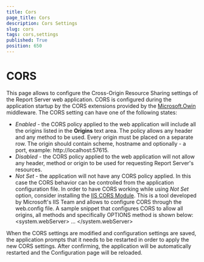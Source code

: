 ```yaml
---
title: Cors
page_title: Cors
description: Cors Settings
slug: cors
tags: cors,settings
published: True
position: 650
---
```


# CORS

This page allows to configure the Cross-Origin Resource Sharing settings of the Report Server web application. CORS is configured during the application startup by the CORS extensions provided by the [Microsoft.Owin](https://docs.microsoft.com/en-us/dotnet/api/owin.corsextensions.usecors?view=owin-3.0.1) middleware. The CORS setting can have one of the following states:
- *Enabled* - the CORS policy applied to the web application will include all the origins listed in the **Origins** text area. The policy allows any header and any method to be used. Every origin must be placed on a separate row. The origin should contain scheme, hostname and optionally - a port, example: http://localhost:57615.
- *Disabled* - the CORS policy applied to the web application will not allow any header, method or origin to be used for requesting Report Server's resources.
- *Not Set* - the application will not have any CORS policy applied. In this case the CORS behavior can be controlled from the application configuration file. In order to have CORS working while using *Not Set* option, consider installing the [IIS CORS Module](https://www.iis.net/downloads/microsoft/iis-cors-module). This is a tool developed by Microsoft's IIS Team and allows to configure CORS through the web.config file. A sample snippet that configures CORS to allow all origins, all methods and specifically OPTIONS method is shown below:
    <system.webServer>
    ...
    	<cors enabled="true" failUnlistedOrigins="true">
    		<add origin="*" allowed="true">
    			<allowHeaders allowAllRequestedHeaders="true">
    				<add header="*" />
    			</allowHeaders>
    			<allowMethods>
    				<add method="OPTIONS" />
    			</allowMethods>
    		</add>
    	</cors>
    </system.webServer>

When the CORS settings are modified and configuration settings are saved, the application prompts that it needs to be restarted in order to apply the new CORS settings. After confirming, the application will be automatically restarted and the Configuration page will be reloaded.
